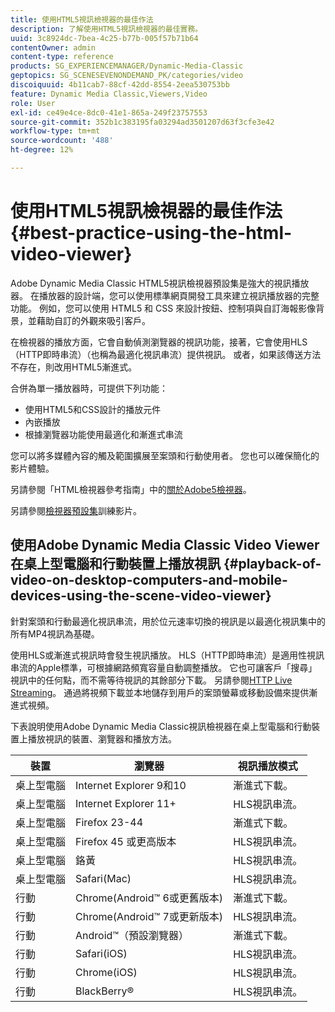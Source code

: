 ```yaml
---
title: 使用HTML5視訊檢視器的最佳作法
description: 了解使用HTML5視訊檢視器的最佳實務。
uuid: 3c8924dc-7bea-4c25-b77b-005f57b71b64
contentOwner: admin
content-type: reference
products: SG_EXPERIENCEMANAGER/Dynamic-Media-Classic
geptopics: SG_SCENESEVENONDEMAND_PK/categories/video
discoiquuid: 4b11cab7-88cf-42dd-8554-2eea530753bb
feature: Dynamic Media Classic,Viewers,Video
role: User
exl-id: ce49e4ce-8dc0-41e1-865a-249f23757553
source-git-commit: 352b1c383195fa03294ad3501207d63f3cfe3e42
workflow-type: tm+mt
source-wordcount: '488'
ht-degree: 12%

---
```


# 使用HTML5視訊檢視器的最佳作法{#best-practice-using-the-html-video-viewer}

Adobe Dynamic Media Classic HTML5視訊檢視器預設集是強大的視訊播放器。 在播放器的設計端，您可以使用標準網頁開發工具來建立視訊播放器的完整功能。 例如，您可以使用 HTML5 和 CSS 來設計按鈕、控制項與自訂海報影像背景，並藉助自訂的外觀來吸引客戶。

在檢視器的播放方面，它會自動偵測瀏覽器的視訊功能，接著，它會使用HLS（HTTP即時串流）（也稱為最適化視訊串流）提供視訊。 或者，如果該傳送方法不存在，則改用HTML5漸進式。

合併為單一播放器時，可提供下列功能：

* 使用HTML5和CSS設計的播放元件
* 內嵌播放
* 根據瀏覽器功能使用最適化和漸進式串流

您可以將多媒體內容的觸及範圍擴展至案頭和行動使用者。 您也可以確保簡化的影片體驗。

另請參閱「HTML檢視器參考指南」中的[關於Adobe5檢視器](https://experienceleague.adobe.com/docs/dynamic-media-developer-resources/library/viewers-for-aem-assets-only/c-html5-aem-asset-viewers.html?lang=en#viewers-for-aem-assets-only)。

另請參閱[檢視器預設集](https://s7d5.scene7.com/s7viewers/html5/VideoViewer.html?videoserverurl=https://s7d5.scene7.com/is/content/&amp;emailurl=https://s7d5.scene7.com/s7/emailFriend&amp;serverUrl=https://s7d5.scene7.com/is/image/&amp;config=Scene7SharedAssets/Universal_HTML5_Video&amp;contenturl=https://s7d5.scene7.com/skins/&amp;asset=S7tutorials/550_viewer-presets_converted%20renamed_Done-AVS)訓練影片。

## 使用Adobe Dynamic Media Classic Video Viewer在桌上型電腦和行動裝置上播放視訊 {#playback-of-video-on-desktop-computers-and-mobile-devices-using-the-scene-video-viewer}

針對案頭和行動最適化視訊串流，用於位元速率切換的視訊是以最適化視訊集中的所有MP4視訊為基礎。

使用HLS或漸進式視訊時會發生視訊播放。 HLS（HTTP即時串流）是適用性視訊串流的Apple標準，可根據網路頻寬容量自動調整播放。 它也可讓客戶「搜尋」視訊中的任何點，而不需等待視訊的其餘部分下載。 另請參閱[HTTP Live Streaming](https://developer.apple.com/streaming/)。 通過將視頻下載並本地儲存到用戶的案頭螢幕或移動設備來提供漸進式視頻。

下表說明使用Adobe Dynamic Media Classic視訊檢視器在桌上型電腦和行動裝置上播放視訊的裝置、瀏覽器和播放方法。

| 裝置 | 瀏覽器 | 視訊播放模式 |
|--- |--- |--- |
| 桌上型電腦 | Internet Explorer 9和10 | 漸進式下載。 |
| 桌上型電腦 | Internet Explorer 11+ | HLS視訊串流。 |
| 桌上型電腦 | Firefox 23-44 | 漸進式下載。 |
| 桌上型電腦 | Firefox 45 或更高版本 | HLS視訊串流。 |
| 桌上型電腦 | 鉻黃 | HLS視訊串流。 |
| 桌上型電腦 | Safari(Mac) | HLS視訊串流。 |
| 行動 | Chrome(Android™ 6或更舊版本) | 漸進式下載。 |
| 行動 | Chrome(Android™ 7或更新版本) | HLS視訊串流。 |
| 行動 | Android™（預設瀏覽器） | 漸進式下載。 |
| 行動 | Safari(iOS) | HLS視訊串流。 |
| 行動 | Chrome(iOS) | HLS視訊串流。 |
| 行動 | BlackBerry® | HLS視訊串流。 |
